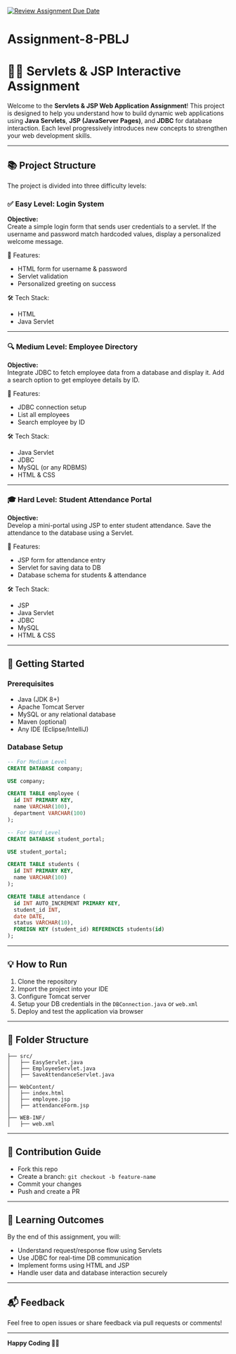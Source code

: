 [![Review Assignment Due Date](https://classroom.github.com/assets/deadline-readme-button-22041afd0340ce965d47ae6ef1cefeee28c7c493a6346c4f15d667ab976d596c.svg)](https://classroom.github.com/a/hEIQj7Bo)
# Assignment-8-PBLJ

# 🧑‍💻 Servlets & JSP Interactive Assignment

Welcome to the **Servlets & JSP Web Application Assignment**! This project is designed to help you understand how to build dynamic web applications using **Java Servlets**, **JSP (JavaServer Pages)**, and **JDBC** for database interaction. Each level progressively introduces new concepts to strengthen your web development skills.

---

## 📚 Project Structure

The project is divided into three difficulty levels:

### ✅ Easy Level: Login System

**Objective:**  
Create a simple login form that sends user credentials to a servlet. If the username and password match hardcoded values, display a personalized welcome message.

📁 Features:
- HTML form for username & password
- Servlet validation
- Personalized greeting on success

🛠 Tech Stack:
- HTML
- Java Servlet

---

### 🔍 Medium Level: Employee Directory

**Objective:**  
Integrate JDBC to fetch employee data from a database and display it. Add a search option to get employee details by ID.

📁 Features:
- JDBC connection setup
- List all employees
- Search employee by ID

🛠 Tech Stack:
- Java Servlet
- JDBC
- MySQL (or any RDBMS)
- HTML & CSS

---

### 🎓 Hard Level: Student Attendance Portal

**Objective:**  
Develop a mini-portal using JSP to enter student attendance. Save the attendance to the database using a Servlet.

📁 Features:
- JSP form for attendance entry
- Servlet for saving data to DB
- Database schema for students & attendance

🛠 Tech Stack:
- JSP
- Java Servlet
- JDBC
- MySQL
- HTML & CSS

---

## 🚀 Getting Started

### Prerequisites

- Java (JDK 8+)
- Apache Tomcat Server
- MySQL or any relational database
- Maven (optional)
- Any IDE (Eclipse/IntelliJ)

### Database Setup

```sql
-- For Medium Level
CREATE DATABASE company;

USE company;

CREATE TABLE employee (
  id INT PRIMARY KEY,
  name VARCHAR(100),
  department VARCHAR(100)
);

-- For Hard Level
CREATE DATABASE student_portal;

USE student_portal;

CREATE TABLE students (
  id INT PRIMARY KEY,
  name VARCHAR(100)
);

CREATE TABLE attendance (
  id INT AUTO_INCREMENT PRIMARY KEY,
  student_id INT,
  date DATE,
  status VARCHAR(10),
  FOREIGN KEY (student_id) REFERENCES students(id)
);
```

---

## 💡 How to Run

1. Clone the repository
2. Import the project into your IDE
3. Configure Tomcat server
4. Setup your DB credentials in the `DBConnection.java` or `web.xml`
5. Deploy and test the application via browser

---

## 📌 Folder Structure

```
├── src/
│   ├── EasyServlet.java
│   ├── EmployeeServlet.java
│   ├── SaveAttendanceServlet.java
│
├── WebContent/
│   ├── index.html
│   ├── employee.jsp
│   ├── attendanceForm.jsp
│
├── WEB-INF/
│   ├── web.xml
```

---

## 🙌 Contribution Guide

- Fork this repo
- Create a branch: `git checkout -b feature-name`
- Commit your changes
- Push and create a PR

---

## 🧠 Learning Outcomes

By the end of this assignment, you will:

- Understand request/response flow using Servlets
- Use JDBC for real-time DB communication
- Implement forms using HTML and JSP
- Handle user data and database interaction securely

---

## 📬 Feedback

Feel free to open issues or share feedback via pull requests or comments!

---

**Happy Coding 👨‍💻**
